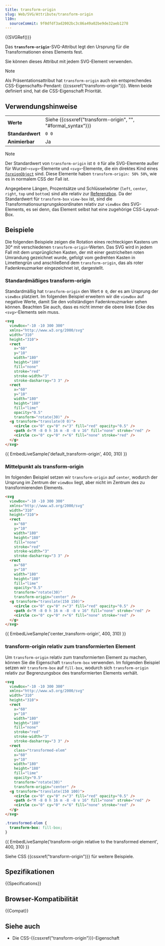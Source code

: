 ```yaml
---
title: transform-origin
slug: Web/SVG/Attribute/transform-origin
l10n:
  sourceCommit: 9f0dfdf3ad2002bc3c86a49a02be9de32aeb1278
---
```


{{SVGRef()}}

Das **`transform-origin`**-SVG-Attribut legt den Ursprung für die Transformationen eines Elements fest.

Sie können dieses Attribut mit jedem SVG-Element verwenden.

> [!NOTE]
> Als Präsentationsattribut hat `transform-origin` auch ein entsprechendes CSS-Eigenschafts-Pendant: {{cssxref("transform-origin")}}. Wenn beide definiert sind, hat die CSS-Eigenschaft Priorität.

## Verwendungshinweise

<table class="properties">
  <tbody>
    <tr>
      <td><strong>Werte</strong></td>
      <td>Siehe {{cssxref("transform-origin", "", "#formal_syntax")}}</td>
    </tr>
    <tr>
      <td><strong>Standardwert</strong></td>
      <td><code>0 0</code></td>
    </tr>
    <tr>
      <td><strong>Animierbar</strong></td>
      <td>Ja</td>
    </tr>
  </tbody>
</table>

> [!NOTE]
> Der Standardwert von `transform-origin` ist `0 0` für alle SVG-Elemente außer für Wurzel-`<svg>`-Elemente und `<svg>`-Elemente, die ein direktes Kind eines [`foreignObject`](/de/docs/Web/SVG/Element/foreignObject) sind. Diese Elemente haben `transform-origin: 50% 50%`, wie es in normalem CSS der Fall ist.

Angegebene Längen, Prozentsätze und Schlüsselwörter (`left`, `center`, `right`, `top` und `bottom`) sind alle relativ zur [Referenzbox](/de/docs/Web/CSS/transform-box). Da der Standardwert für `transform-box` `view-box` ist, sind die Transformationsursprungskoordinaten relativ zur `viewBox` des SVG-Elements, es sei denn, das Element selbst hat eine zugehörige CSS-Layout-Box.

## Beispiele

Die folgenden Beispiele zeigen die Rotation eines rechteckigen Kastens um 30° mit verschiedenen `transform-origin`-Werten. Das SVG wird in jedem Fall mit dem ursprünglichen Kasten, der mit einer gestrichelten roten Umrandung gezeichnet wurde, gefolgt vom gedrehten Kasten in Limettengrün und anschließend dem `transform-origin`, das als roter Fadenkreuzmarker eingezeichnet ist, dargestellt.

### Standardmäßiges transform-origin

Standardmäßig hat `transform-origin` den Wert `0 0`, der es am Ursprung der `viewBox` platziert. Im folgenden Beispiel erweitern wir die `viewBox` auf negative Werte, damit Sie den vollständigen Fadenkreuzmarker sehen können. Beachten Sie auch, dass es nicht immer die obere linke Ecke des `<svg>`-Elements sein muss.

```html
<svg
  viewBox="-10 -10 300 300"
  xmlns="http://www.w3.org/2000/svg"
  width="310"
  height="310">
  <rect
    x="60"
    y="10"
    width="180"
    height="180"
    fill="none"
    stroke="red"
    stroke-width="3"
    stroke-dasharray="3 3" />
  <rect
    x="60"
    y="10"
    width="180"
    height="180"
    fill="lime"
    opacity="0.5"
    transform="rotate(30)" />
  <g transform="translate(0 0)">
    <circle cx="0" cy="0" r="3" fill="red" opacity="0.5" />
    <path d="M -8 0 h 16 m -8 -8 v 16" fill="none" stroke="red" />
    <circle cx="0" cy="0" r="6" fill="none" stroke="red" />
  </g>
</svg>
```

{{ EmbedLiveSample('default_transform-origin', 400, 310) }}

### Mittelpunkt als transform-origin

Im folgenden Beispiel setzen wir `transform-origin` auf `center`, wodurch der Ursprung im Zentrum der `viewBox` liegt, aber nicht im Zentrum des zu transformierenden Elements.

```html
<svg
  viewBox="-10 -10 300 300"
  xmlns="http://www.w3.org/2000/svg"
  width="310"
  height="310">
  <rect
    x="60"
    y="10"
    width="180"
    height="180"
    fill="none"
    stroke="red"
    stroke-width="3"
    stroke-dasharray="3 3" />
  <rect
    x="60"
    y="10"
    width="180"
    height="180"
    fill="lime"
    opacity="0.5"
    transform="rotate(30)"
    transform-origin="center" />
  <g transform="translate(150 150)">
    <circle cx="0" cy="0" r="3" fill="red" opacity="0.5" />
    <path d="M -8 0 h 16 m -8 -8 v 16" fill="none" stroke="red" />
    <circle cx="0" cy="0" r="6" fill="none" stroke="red" />
  </g>
</svg>
```

{{ EmbedLiveSample('center_transform-origin', 400, 310) }}

### transform-origin relativ zum transformierten Element

Um `transform-origin` relativ zum transformierten Element zu machen, können Sie die Eigenschaft `transform-box` verwenden. Im folgenden Beispiel setzen wir `transform-box` auf `fill-box`, wodurch sich `transform-origin` relativ zur Begrenzungsbox des transformierten Elements verhält.

```html
<svg
  viewBox="-10 -10 300 300"
  xmlns="http://www.w3.org/2000/svg"
  width="310"
  height="310">
  <rect
    x="60"
    y="10"
    width="180"
    height="180"
    fill="none"
    stroke="red"
    stroke-width="3"
    stroke-dasharray="3 3" />
  <rect
    class="transformed-elem"
    x="60"
    y="10"
    width="180"
    height="180"
    fill="lime"
    opacity="0.5"
    transform="rotate(30)"
    transform-origin="center" />
  <g transform="translate(150 100)">
    <circle cx="0" cy="0" r="3" fill="red" opacity="0.5" />
    <path d="M -8 0 h 16 m -8 -8 v 16" fill="none" stroke="red" />
    <circle cx="0" cy="0" r="6" fill="none" stroke="red" />
  </g>
</svg>
```

```css
.transformed-elem {
  transform-box: fill-box;
}
```

{{ EmbedLiveSample('transform-origin relative to the transformed element', 400, 310) }}

Siehe CSS {{cssxref("transform-origin")}} für weitere Beispiele.

## Spezifikationen

{{Specifications}}

## Browser-Kompatibilität

{{Compat}}

## Siehe auch

- Die CSS-{{cssxref("transform-origin")}}-Eigenschaft
